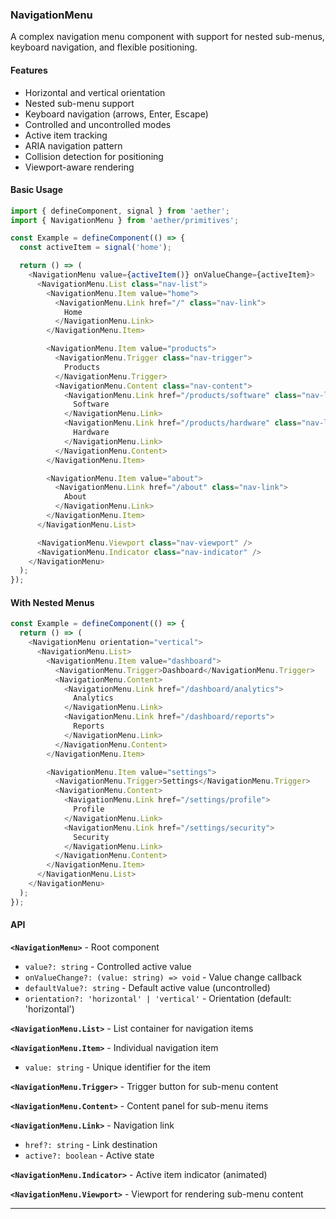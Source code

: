 ### NavigationMenu

A complex navigation menu component with support for nested sub-menus, keyboard navigation, and flexible positioning.

#### Features

- Horizontal and vertical orientation
- Nested sub-menu support
- Keyboard navigation (arrows, Enter, Escape)
- Controlled and uncontrolled modes
- Active item tracking
- ARIA navigation pattern
- Collision detection for positioning
- Viewport-aware rendering

#### Basic Usage

```typescript
import { defineComponent, signal } from 'aether';
import { NavigationMenu } from 'aether/primitives';

const Example = defineComponent(() => {
  const activeItem = signal('home');

  return () => (
    <NavigationMenu value={activeItem()} onValueChange={activeItem}>
      <NavigationMenu.List class="nav-list">
        <NavigationMenu.Item value="home">
          <NavigationMenu.Link href="/" class="nav-link">
            Home
          </NavigationMenu.Link>
        </NavigationMenu.Item>

        <NavigationMenu.Item value="products">
          <NavigationMenu.Trigger class="nav-trigger">
            Products
          </NavigationMenu.Trigger>
          <NavigationMenu.Content class="nav-content">
            <NavigationMenu.Link href="/products/software" class="nav-link">
              Software
            </NavigationMenu.Link>
            <NavigationMenu.Link href="/products/hardware" class="nav-link">
              Hardware
            </NavigationMenu.Link>
          </NavigationMenu.Content>
        </NavigationMenu.Item>

        <NavigationMenu.Item value="about">
          <NavigationMenu.Link href="/about" class="nav-link">
            About
          </NavigationMenu.Link>
        </NavigationMenu.Item>
      </NavigationMenu.List>

      <NavigationMenu.Viewport class="nav-viewport" />
      <NavigationMenu.Indicator class="nav-indicator" />
    </NavigationMenu>
  );
});
```

#### With Nested Menus

```typescript
const Example = defineComponent(() => {
  return () => (
    <NavigationMenu orientation="vertical">
      <NavigationMenu.List>
        <NavigationMenu.Item value="dashboard">
          <NavigationMenu.Trigger>Dashboard</NavigationMenu.Trigger>
          <NavigationMenu.Content>
            <NavigationMenu.Link href="/dashboard/analytics">
              Analytics
            </NavigationMenu.Link>
            <NavigationMenu.Link href="/dashboard/reports">
              Reports
            </NavigationMenu.Link>
          </NavigationMenu.Content>
        </NavigationMenu.Item>

        <NavigationMenu.Item value="settings">
          <NavigationMenu.Trigger>Settings</NavigationMenu.Trigger>
          <NavigationMenu.Content>
            <NavigationMenu.Link href="/settings/profile">
              Profile
            </NavigationMenu.Link>
            <NavigationMenu.Link href="/settings/security">
              Security
            </NavigationMenu.Link>
          </NavigationMenu.Content>
        </NavigationMenu.Item>
      </NavigationMenu.List>
    </NavigationMenu>
  );
});
```

#### API

**`<NavigationMenu>`** - Root component
- `value?: string` - Controlled active value
- `onValueChange?: (value: string) => void` - Value change callback
- `defaultValue?: string` - Default active value (uncontrolled)
- `orientation?: 'horizontal' | 'vertical'` - Orientation (default: 'horizontal')

**`<NavigationMenu.List>`** - List container for navigation items

**`<NavigationMenu.Item>`** - Individual navigation item
- `value: string` - Unique identifier for the item

**`<NavigationMenu.Trigger>`** - Trigger button for sub-menu content

**`<NavigationMenu.Content>`** - Content panel for sub-menu items

**`<NavigationMenu.Link>`** - Navigation link
- `href?: string` - Link destination
- `active?: boolean` - Active state

**`<NavigationMenu.Indicator>`** - Active item indicator (animated)

**`<NavigationMenu.Viewport>`** - Viewport for rendering sub-menu content

---

